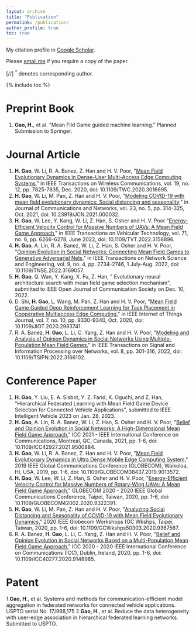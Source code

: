 ```yaml
---
layout: archive
title: "Publication"
permalink: /publication/
author_profile: true
toc: true
---
```

My citation profile in [Google Scholar](https://scholar.google.com/citations?user=Y-CY9j0AAAAJ&hl=zh-CN).

Please [email me](mailto:gaohaook@gmail.com) if you require a copy of the paper.

[//] <sup>*</sup> denotes corresponding author.

{% include toc %}

# Preprint Book
1. **Gao, H.**, et al. “Mean Fild Game guided machine learning.” Planned Submission to Springer.

# Journal Article
1. **H. Gao**, W. Li, R. A. Banez, Z. Han and H. V. Poor, "[Mean Field Evolutionary Dynamics in Dense-User Multi-Access Edge Computing Systems](https://ieeexplore-ieee-org.ezproxy.lib.uh.edu/document/9173761)," in IEEE Transactions on Wireless Communications, vol. 19, no. 12, pp. 7825-7835, Dec. 2020, doi: 10.1109/TWC.2020.3016695.
2. **H. Gao**, W. Li, M. Pan, Z. Han and H. V. Poor, "[Modeling COVID-19 with mean field evolutionary dynamics: Social distancing and seasonality](https://ieeexplore-ieee-org.ezproxy.lib.uh.edu/document/9623656)," in Journal of Communications and Networks, vol. 23, no. 5, pp. 314-325, Oct. 2021, doi: 10.23919/JCN.2021.000032.
3. **H. Gao**, W. Lee, Y. Kang, W. Li, Z. Han, S. Osher and H. V. Poor "[Energy-Efficient Velocity Control for Massive Numbers of UAVs: A Mean Field Game Approach](https://ieeexplore-ieee-org.ezproxy.lib.uh.edu/document/9735297)," in IEEE Transactions on Vehicular Technology, vol. 71, no. 6, pp. 6266-6278, June 2022, doi: 10.1109/TVT.2022.3158896.
4. **H. Gao**, A. Lin, R. A. Banez, W. Li, Z. Han, S. Osher and H. V. Poor, "[Opinion Evolution in Social Networks: Connecting Mean Field Games to Generative Adversarial Nets](https://ieeexplore-ieee-org.ezproxy.lib.uh.edu/document/9762023)," in IEEE Transactions on Network Science and Engineering, vol. 9, no. 4, pp. 2734-2746, 1 July-Aug. 2022, doi: 10.1109/TNSE.2022.3169057.
5. **H. Gao**, Q. Wan, Y. Kang, X. Fu, Z. Han, " Evolutionary neural architecture search with mean field game selection mechanism", submitted to IEEE Open Journal of Communication Society on Dec. 10, 2022.
6. D. Shi, **H. Gao**, L. Wang, M. Pan, Z. Han and H. V. Poor, "[Mean Field Game Guided Deep Reinforcement Learning for Task Placement in Cooperative Multiaccess Edge Computing](https://ieeexplore-ieee-org.ezproxy.lib.uh.edu/document/9049116)," in IEEE Internet of Things Journal, vol. 7, no. 10, pp. 9330-9340, Oct. 2020, doi: 10.1109/JIOT.2020.2983741.
7. R. A. Banez, **H. Gao**, L. Li, C. Yang, Z. Han and H. V. Poor, "[Modeling and Analysis of Opinion Dynamics in Social Networks Using Multiple-Population Mean Field Games](https://ieeexplore-ieee-org.ezproxy.lib.uh.edu/document/9754253)," in IEEE Transactions on Signal and Information Processing over Networks, vol. 8, pp. 301-316, 2022, doi: 10.1109/TSIPN.2022.3166102.


# Conference Paper
1. **H. Gao**, Y. Liu, E. A. Sisbot, Y. Z. Farid, K. Oguchi, and Z. Han, "Hierarchical Federated Learning with Mean Field Game Device Selection for Connected Vehicle Applications", submitted to IEEE Intelligent Vehicle 2023 on Jan. 28. 2023.  
2. **H. Gao**, A. Lin, R. A. Banez, W. Li, Z. Han, S. Osher and H. V. Poor, "[Belief and Opinion Evolution in Social Networks: A High-Dimensional Mean Field Game Approach](https://ieeexplore-ieee-org.ezproxy.lib.uh.edu/document/9500884)," ICC 2021 - IEEE International Conference on Communications, Montreal, QC, Canada, 2021, pp. 1-6, doi: 10.1109/ICC42927.2021.9500884.
3. **H. Gao**, W. Li, R. A. Banez, Z. Han and H. V. Poor, "[Mean Field Evolutionary Dynamics in Ultra Dense Mobile Edge Computing System](https://ieeexplore-ieee-org.ezproxy.lib.uh.edu/document/9013572)," 2019 IEEE Global Communications Conference (GLOBECOM), Waikoloa, HI, USA, 2019, pp. 1-6, doi: 10.1109/GLOBECOM38437.2019.9013572.
4. **H. Gao**, W. Lee, W. Li, Z. Han, S. Osher and H. V. Poor, "[Energy-Efficient Velocity Control for Massive Numbers of Rotary-Wing UAVs: A Mean Field Game Approach](https://ieeexplore-ieee-org.ezproxy.lib.uh.edu/document/9322391)," GLOBECOM 2020 - 2020 IEEE Global Communications Conference, Taipei, Taiwan, 2020, pp. 1-6, doi: 10.1109/GLOBECOM42002.2020.9322391.
5. **H. Gao**, W. Li, M. Pan, Z. Han and H. V. Poor, "[Analyzing Social Distancing and Seasonality of COVID-19 with Mean Field Evolutionary Dynamics](https://ieeexplore-ieee-org.ezproxy.lib.uh.edu/document/9367567)," 2020 IEEE Globecom Workshops (GC Wkshps, Taipei, Taiwan, 2020, pp. 1-6, doi: 10.1109/GCWkshps50303.2020.9367567.
6. R. A. Banez, **H. Gao**, L. Li, C. Yang, Z. Han and H. V. Poor, "[Belief and Opinion Evolution in Social Networks Based on a Multi-Population Mean Field Game Approach](https://ieeexplore-ieee-org.ezproxy.lib.uh.edu/document/9500884)," ICC 2020 - 2020 IEEE International Conference on Communications (ICC), Dublin, Ireland, 2020, pp. 1-6, doi: 10.1109/ICC40277.2020.9148985.

# Patent
1.**Gao, H**., et al. Systems and methods for communication-efficient model aggregation in federated networks for
connected vehicle applications. USPTO serial No. 17/968,175
2.**Gao, H**., et al. Reduce the data heterogeneity with user-edge association in hierarchical federated learning networks. Submitted to USPTO.
